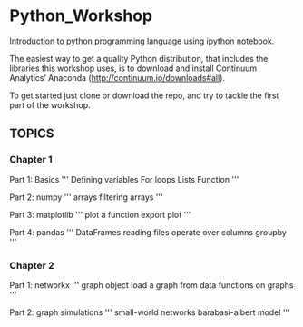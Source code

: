 # Python_Workshop

Introduction to python programming language using ipython notebook.

The easiest way to get a quality Python distribution, that includes the libraries this workshop uses, is to download and install Continuum Analytics’ Anaconda (http://continuum.io/downloads#all).

To get started just clone or download the repo, and try to tackle the first part of the workshop.

## TOPICS

### Chapter 1

Part 1: Basics
'''
Defining variables
For loops
Lists
Function
'''

Part 2: numpy
'''
arrays
filtering arrays
'''

Part 3: matplotlib
'''
plot a function
export plot
'''

Part 4: pandas
'''
DataFrames
reading files
operate over columns
groupby
'''

### Chapter 2

Part 1: networkx
'''
graph object
load a graph from data
functions on graphs
'''

Part 2: graph simulations
'''
small-world networks
barabasi-albert model
'''